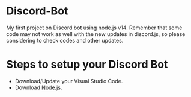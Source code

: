 # Discord-Bot
My first project on Discord bot using node.js v14. Remember that some code may not work as well with the new updates in discord.js, so please considering to check codes and other updates.

# Steps to setup your Discord Bot
- Download/Update your Visual Studio Code.
- Download [Node.js](https://nodejs.org/en).
